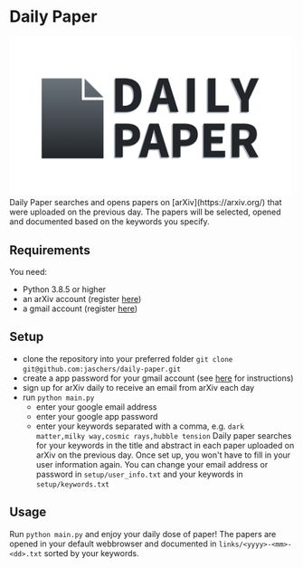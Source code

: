 # Daily Paper
<img src="https://github.com/jaschers/daily-paper/blob/main/logo/logo.png" width="500">
Daily Paper searches and opens papers on [arXiv](https://arxiv.org/) that were uploaded on the previous day. The papers will be selected, opened and documented based on the keywords you specify.

## Requirements
You need:
* Python 3.8.5 or higher
* an arXiv account (register [here](https://arxiv.org/login))
* a gmail account (register [here](https://www.google.com/intl/en/gmail/about/))

## Setup
* clone the repository into your preferred folder `git clone git@github.com:jaschers/daily-paper.git`
* create a app password for your gmail account (see [here](https://support.google.com/accounts/answer/185833?hl=en) for instructions)
* sign up for arXiv daily to receive an email from arXiv each day
* run `python main.py`
  * enter your google email address
  * enter your google app password
  * enter your keywords separated with a comma, e.g. `dark matter,milky way,cosmic rays,hubble tension`
Daily paper searches for your keywords in the title and abstract in each paper uploaded on arXiv on the previous day. Once set up, you won't have to fill in your user information again. You can change your email address or password in `setup/user_info.txt` and your keywords in `setup/keywords.txt`

## Usage
Run `python main.py` and enjoy your daily dose of paper! The papers are opened in your default webbrowser and documented in `links/<yyyy>-<mm>-<dd>.txt` sorted by your keywords.